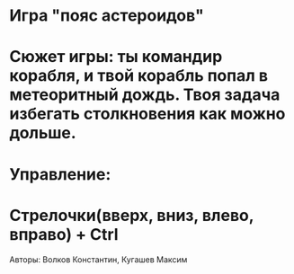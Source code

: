 Игра "пояс астероидов"
==============================================================================================================================
Сюжет игры: ты командир корабля, и твой корабль попал в метеоритный дождь. Твоя задача избегать столкновения как можно дольше.
==============================================================================================================================
Управление:
==============================================================================================================================
Стрелочки(вверх, вниз, влево, вправо) + Ctrl
==============================================================================================================================
Авторы: Волков Константин, Кугашев Максим
